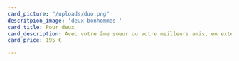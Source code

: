 ```yaml
---
card_picture: "/uploads/duo.png"
descritpion_image: 'deux bonhommes '
card_title: Pour deux
card_description: Avec votre âme soeur ou votre meilleurs amis, en extérieur ou intérieur.
card_price: 195 €

---
```


